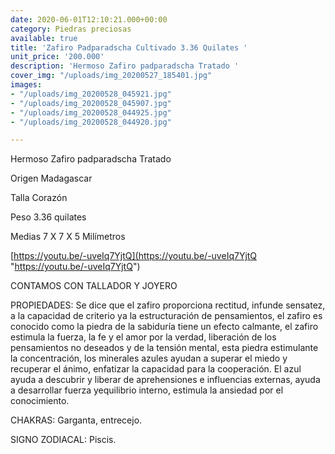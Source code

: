 ```yaml
---
date: 2020-06-01T12:10:21.000+00:00
category: Piedras preciosas
available: true
title: 'Zafiro Padparadscha Cultivado 3.36 Quilates '
unit_price: '200.000'
description: 'Hermoso Zafiro padparadscha Tratado '
cover_img: "/uploads/img_20200527_185401.jpg"
images:
- "/uploads/img_20200528_045921.jpg"
- "/uploads/img_20200528_045907.jpg"
- "/uploads/img_20200528_044925.jpg"
- "/uploads/img_20200528_044920.jpg"

---
```

Hermoso Zafiro padparadscha Tratado

Origen Madagascar

Talla Corazón

Peso 3.36 quilates

Medias 7 X 7 X 5 Milímetros

[https://youtu.be/-uveIq7YjtQ](https://youtu.be/-uveIq7YjtQ "https://youtu.be/-uveIq7YjtQ")

CONTAMOS CON TALLADOR Y JOYERO

PROPIEDADES: Se dice que el zafiro proporciona rectitud, infunde sensatez, a la capacidad de criterio ya la estructuración de pensamientos, el zafiro es conocido como la piedra de la sabiduría tiene un efecto calmante, el zafiro estimula la fuerza, la fe y el amor por la verdad, liberación de los pensamientos no deseados y de la tensión mental, esta piedra estimulante la concentración, los minerales azules ayudan a superar el miedo y recuperar el ánimo, enfatizar la capacidad para la cooperación. El azul ayuda a descubrir y liberar de aprehensiones e influencias externas, ayuda a desarrollar fuerza y ​​equilibrio interno, estimula la ansiedad por el conocimiento.

CHAKRAS: Garganta, entrecejo.

SIGNO ZODIACAL: Piscis.